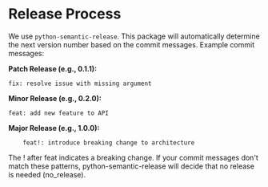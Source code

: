 # Release Process

We use `python-semantic-release`.
This package will automatically determine the next version number based on the commit messages.
Example commit messages:

**Patch Release (e.g., 0.1.1):**
```
fix: resolve issue with missing argument
```

**Minor Release (e.g., 0.2.0):**
```
feat: add new feature to API
```

**Major Release (e.g., 1.0.0):**
```
    feat!: introduce breaking change to architecture
```
The ! after feat indicates a breaking change.
If your commit messages don't match these patterns, python-semantic-release will decide that no release is needed (no_release).